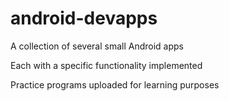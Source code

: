 # android-devapps

A collection of several small Android apps

Each with a specific functionality implemented

Practice programs uploaded for learning purposes
